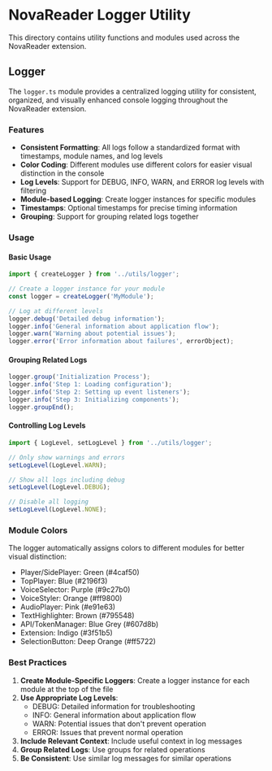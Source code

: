 # NovaReader Logger Utility

This directory contains utility functions and modules used across the NovaReader extension.

## Logger

The `logger.ts` module provides a centralized logging utility for consistent, organized, and visually enhanced console logging throughout the NovaReader extension.

### Features

- **Consistent Formatting**: All logs follow a standardized format with timestamps, module names, and log levels
- **Color Coding**: Different modules use different colors for easier visual distinction in the console
- **Log Levels**: Support for DEBUG, INFO, WARN, and ERROR log levels with filtering
- **Module-based Logging**: Create logger instances for specific modules
- **Timestamps**: Optional timestamps for precise timing information
- **Grouping**: Support for grouping related logs together

### Usage

#### Basic Usage

```typescript
import { createLogger } from '../utils/logger';

// Create a logger instance for your module
const logger = createLogger('MyModule');

// Log at different levels
logger.debug('Detailed debug information');
logger.info('General information about application flow');
logger.warn('Warning about potential issues');
logger.error('Error information about failures', errorObject);
```

#### Grouping Related Logs

```typescript
logger.group('Initialization Process');
logger.info('Step 1: Loading configuration');
logger.info('Step 2: Setting up event listeners');
logger.info('Step 3: Initializing components');
logger.groupEnd();
```

#### Controlling Log Levels

```typescript
import { LogLevel, setLogLevel } from '../utils/logger';

// Only show warnings and errors
setLogLevel(LogLevel.WARN);

// Show all logs including debug
setLogLevel(LogLevel.DEBUG);

// Disable all logging
setLogLevel(LogLevel.NONE);
```

### Module Colors

The logger automatically assigns colors to different modules for better visual distinction:

- Player/SidePlayer: Green (#4caf50)
- TopPlayer: Blue (#2196f3)
- VoiceSelector: Purple (#9c27b0)
- VoiceStyler: Orange (#ff9800)
- AudioPlayer: Pink (#e91e63)
- TextHighlighter: Brown (#795548)
- API/TokenManager: Blue Grey (#607d8b)
- Extension: Indigo (#3f51b5)
- SelectionButton: Deep Orange (#ff5722)

### Best Practices

1. **Create Module-Specific Loggers**: Create a logger instance for each module at the top of the file
2. **Use Appropriate Log Levels**:
   - DEBUG: Detailed information for troubleshooting
   - INFO: General information about application flow
   - WARN: Potential issues that don't prevent operation
   - ERROR: Issues that prevent normal operation
3. **Include Relevant Context**: Include useful context in log messages
4. **Group Related Logs**: Use groups for related operations
5. **Be Consistent**: Use similar log messages for similar operations
